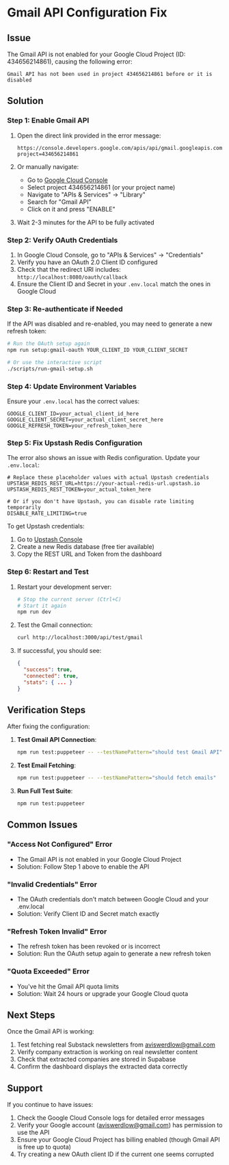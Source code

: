 # Gmail API Configuration Fix

## Issue
The Gmail API is not enabled for your Google Cloud Project (ID: 434656214861), causing the following error:
```
Gmail API has not been used in project 434656214861 before or it is disabled
```

## Solution

### Step 1: Enable Gmail API

1. Open the direct link provided in the error message:
   ```
   https://console.developers.google.com/apis/api/gmail.googleapis.com/overview?project=434656214861
   ```

2. Or manually navigate:
   - Go to [Google Cloud Console](https://console.cloud.google.com/)
   - Select project 434656214861 (or your project name)
   - Navigate to "APIs & Services" → "Library"
   - Search for "Gmail API"
   - Click on it and press "ENABLE"

3. Wait 2-3 minutes for the API to be fully activated

### Step 2: Verify OAuth Credentials

1. In Google Cloud Console, go to "APIs & Services" → "Credentials"
2. Verify you have an OAuth 2.0 Client ID configured
3. Check that the redirect URI includes: `http://localhost:8080/oauth/callback`
4. Ensure the Client ID and Secret in your `.env.local` match the ones in Google Cloud

### Step 3: Re-authenticate if Needed

If the API was disabled and re-enabled, you may need to generate a new refresh token:

```bash
# Run the OAuth setup again
npm run setup:gmail-oauth YOUR_CLIENT_ID YOUR_CLIENT_SECRET

# Or use the interactive script
./scripts/run-gmail-setup.sh
```

### Step 4: Update Environment Variables

Ensure your `.env.local` has the correct values:

```env
GOOGLE_CLIENT_ID=your_actual_client_id_here
GOOGLE_CLIENT_SECRET=your_actual_client_secret_here
GOOGLE_REFRESH_TOKEN=your_refresh_token_here
```

### Step 5: Fix Upstash Redis Configuration

The error also shows an issue with Redis configuration. Update your `.env.local`:

```env
# Replace these placeholder values with actual Upstash credentials
UPSTASH_REDIS_REST_URL=https://your-actual-redis-url.upstash.io
UPSTASH_REDIS_REST_TOKEN=your_actual_token_here

# Or if you don't have Upstash, you can disable rate limiting temporarily
DISABLE_RATE_LIMITING=true
```

To get Upstash credentials:
1. Go to [Upstash Console](https://console.upstash.com/)
2. Create a new Redis database (free tier available)
3. Copy the REST URL and Token from the dashboard

### Step 6: Restart and Test

1. Restart your development server:
   ```bash
   # Stop the current server (Ctrl+C)
   # Start it again
   npm run dev
   ```

2. Test the Gmail connection:
   ```bash
   curl http://localhost:3000/api/test/gmail
   ```

3. If successful, you should see:
   ```json
   {
     "success": true,
     "connected": true,
     "stats": { ... }
   }
   ```

## Verification Steps

After fixing the configuration:

1. **Test Gmail API Connection**:
   ```bash
   npm run test:puppeteer -- --testNamePattern="should test Gmail API"
   ```

2. **Test Email Fetching**:
   ```bash
   npm run test:puppeteer -- --testNamePattern="should fetch emails"
   ```

3. **Run Full Test Suite**:
   ```bash
   npm run test:puppeteer
   ```

## Common Issues

### "Access Not Configured" Error
- The Gmail API is not enabled in your Google Cloud Project
- Solution: Follow Step 1 above to enable the API

### "Invalid Credentials" Error
- The OAuth credentials don't match between Google Cloud and your .env.local
- Solution: Verify Client ID and Secret match exactly

### "Refresh Token Invalid" Error
- The refresh token has been revoked or is incorrect
- Solution: Run the OAuth setup again to generate a new refresh token

### "Quota Exceeded" Error
- You've hit the Gmail API quota limits
- Solution: Wait 24 hours or upgrade your Google Cloud quota

## Next Steps

Once the Gmail API is working:

1. Test fetching real Substack newsletters from aviswerdlow@gmail.com
2. Verify company extraction is working on real newsletter content
3. Check that extracted companies are stored in Supabase
4. Confirm the dashboard displays the extracted data correctly

## Support

If you continue to have issues:

1. Check the Google Cloud Console logs for detailed error messages
2. Verify your Google account (aviswerdlow@gmail.com) has permission to use the API
3. Ensure your Google Cloud Project has billing enabled (though Gmail API is free up to quota)
4. Try creating a new OAuth client ID if the current one seems corrupted